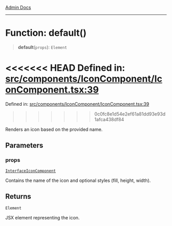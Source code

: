 [Admin Docs](/)

***

# Function: default()

> **default**(`props`): `Element`

<<<<<<< HEAD
Defined in: [src/components/IconComponent/IconComponent.tsx:39](https://github.com/abhassen44/talawa-admin/blob/285f7384c3d26b5028a286d84f89b85120d130a2/src/components/IconComponent/IconComponent.tsx#L39)
=======
Defined in: [src/components/IconComponent/IconComponent.tsx:39](https://github.com/PalisadoesFoundation/talawa-admin/blob/main/src/components/IconComponent/IconComponent.tsx#L39)
>>>>>>> 0c0fc8e1d54e2ef61a81dd93e93d1afca438df84

Renders an icon based on the provided name.

## Parameters

### props

[`InterfaceIconComponent`](../interfaces/InterfaceIconComponent.md)

Contains the name of the icon and optional styles (fill, height, width).

## Returns

`Element`

JSX element representing the icon.
